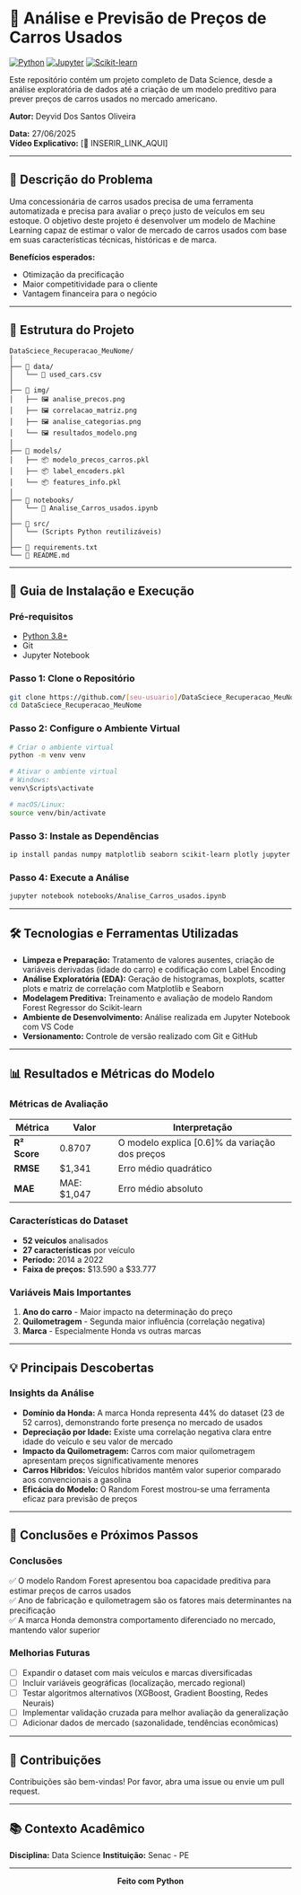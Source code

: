 # 🚗 Análise e Previsão de Preços de Carros Usados

[![Python](https://img.shields.io/badge/Python-3.8+-blue.svg)](https://www.python.org/)
[![Jupyter](https://img.shields.io/badge/Jupyter-Notebook-orange.svg)](https://jupyter.org/)
[![Scikit-learn](https://img.shields.io/badge/Scikit--learn-Machine%20Learning-green.svg)](https://scikit-learn.org/)

Este repositório contém um projeto completo de Data Science, desde a análise exploratória de dados até a criação de um modelo preditivo para prever preços de carros usados no mercado americano.

**Autor:** Deyvid Dos Santos Oliveira

**Data:** 27/06/2025  
**Vídeo Explicativo:** [🔗 INSERIR_LINK_AQUI]

---

## 🎯 Descrição do Problema

Uma concessionária de carros usados precisa de uma ferramenta automatizada e precisa para avaliar o preço justo de veículos em seu estoque. O objetivo deste projeto é desenvolver um modelo de Machine Learning capaz de estimar o valor de mercado de carros usados com base em suas características técnicas, históricas e de marca.

**Benefícios esperados:**
- Otimização da precificação
- Maior competitividade para o cliente
- Vantagem financeira para o negócio

---

## 📁 Estrutura do Projeto

```
DataSciece_Recuperacao_MeuNome/
│
├── 📂 data/
│   └── 📄 used_cars.csv
│
├── 📂 img/
│   ├── 🖼️ analise_precos.png
│   ├── 🖼️ correlacao_matriz.png
│   ├── 🖼️ analise_categorias.png
│   └── 🖼️ resultados_modelo.png
│
├── 📂 models/
│   ├── 📦 modelo_precos_carros.pkl
│   ├── 📦 label_encoders.pkl
│   └── 📦 features_info.pkl
│
├── 📂 notebooks/
│   └── 📓 Analise_Carros_usados.ipynb
│
├── 📂 src/
│   └── (Scripts Python reutilizáveis)
│
├── 📜 requirements.txt
└── 📄 README.md
```

---

## 🚀 Guia de Instalação e Execução

### Pré-requisitos

- [Python 3.8+](https://www.python.org/)
- Git
- Jupyter Notebook

### Passo 1: Clone o Repositório

```bash
git clone https://github.com/[seu-usuario]/DataSciece_Recuperacao_MeuNome.git
cd DataSciece_Recuperacao_MeuNome
```

### Passo 2: Configure o Ambiente Virtual

```bash
# Criar o ambiente virtual
python -m venv venv

# Ativar o ambiente virtual
# Windows:
venv\Scripts\activate

# macOS/Linux:
source venv/bin/activate
```

### Passo 3: Instale as Dependências

```bash
ip install pandas numpy matplotlib seaborn scikit-learn plotly jupyter
```

### Passo 4: Execute a Análise

```bash
jupyter notebook notebooks/Analise_Carros_usados.ipynb
```

---

## 🛠️ Tecnologias e Ferramentas Utilizadas

- **Limpeza e Preparação:** Tratamento de valores ausentes, criação de variáveis derivadas (idade do carro) e codificação com Label Encoding
- **Análise Exploratória (EDA):** Geração de histogramas, boxplots, scatter plots e matriz de correlação com Matplotlib e Seaborn
- **Modelagem Preditiva:** Treinamento e avaliação de modelo Random Forest Regressor do Scikit-learn
- **Ambiente de Desenvolvimento:** Análise realizada em Jupyter Notebook com VS Code
- **Versionamento:** Controle de versão realizado com Git e GitHub

---

## 📊 Resultados e Métricas do Modelo

### Métricas de Avaliação

| Métrica | Valor | Interpretação |
|---------|-------|---------------|
| **R² Score** | 0.8707 | O modelo explica [0.6]% da variação dos preços |
| **RMSE** | $1,341| Erro médio quadrático |
| **MAE** | MAE: $1,047 | Erro médio absoluto |

### Características do Dataset

- **52 veículos** analisados
- **27 características** por veículo
- **Período:** 2014 a 2022
- **Faixa de preços:** $13.590 a $33.777

### Variáveis Mais Importantes

1. **Ano do carro** - Maior impacto na determinação do preço
2. **Quilometragem** - Segunda maior influência (correlação negativa)
3. **Marca** - Especialmente Honda vs outras marcas

---

## 💡 Principais Descobertas

### Insights da Análise

- **Domínio da Honda:** A marca Honda representa 44% do dataset (23 de 52 carros), demonstrando forte presença no mercado de usados
- **Depreciação por Idade:** Existe uma correlação negativa clara entre idade do veículo e seu valor de mercado
- **Impacto da Quilometragem:** Carros com maior quilometragem apresentam preços significativamente menores
- **Carros Híbridos:** Veículos híbridos mantêm valor superior comparado aos convencionais a gasolina
- **Eficácia do Modelo:** O Random Forest mostrou-se uma ferramenta eficaz para previsão de preços

---

## 🔄 Conclusões e Próximos Passos

### Conclusões

✅ O modelo Random Forest apresentou boa capacidade preditiva para estimar preços de carros usados  
✅ Ano de fabricação e quilometragem são os fatores mais determinantes na precificação  
✅ A marca Honda demonstra comportamento diferenciado no mercado, mantendo valor superior  

### Melhorias Futuras

- [ ] Expandir o dataset com mais veículos e marcas diversificadas
- [ ] Incluir variáveis geográficas (localização, mercado regional)
- [ ] Testar algoritmos alternativos (XGBoost, Gradient Boosting, Redes Neurais)
- [ ] Implementar validação cruzada para melhor avaliação da generalização
- [ ] Adicionar dados de mercado (sazonalidade, tendências econômicas)

---

## 🤝 Contribuições

Contribuições são bem-vindas! Por favor, abra uma issue ou envie um pull request.

---

## 📚 Contexto Acadêmico

**Disciplina:** Data Science 
**Instituição:** Senac - PE


---

<div align="center">
  <strong>Feito com Python</strong>
</div>